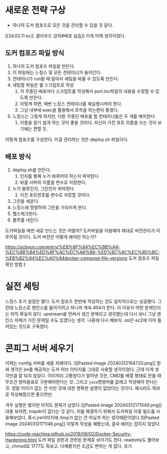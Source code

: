 # 새로운 전략 구상
- 하나의 도커 컴포즈로 모든 것을 관리할 수 있을 것 같다.

[[24.03.11 ec2, 클라우드 강의#배포 실습]]
이게 어제 생각이었다.
## 도커 컴포즈 파일 방식
1. 하나의 도커 컴포즈 파일을 만든다.
2. 이 파일에는 느징스 및 모든 컨테이너가 들어간다. 
3. 컨테이너가 run될 때 알아서 세팅을 바꿀 수 있도록 만든다.
4. 세팅할 파일은 쉘 스크립트로 작성
	1. 각 무중단 배포마다 스크립트를 작성해서 port.inc파일의 내용을 수정할 수 있도록 만든다.
	2. 이렇게 하면, 매번 느징스 컨테이너를 재실행시켜야 한다. 
	3. 그냥 내부에 exec을 활용해서 조작을 하는편이 좋겠다.
5. 느징스는 그렇게 하지만, 다른 무중단 배포를 할 컨테이너들은 두 개를 배치한다. 
	1. 이름을 알기 쉽게 하는 것이 좋을 것이다. 자신이 가진 포트 이름을 쓰는 것이 보기에는 편할 듯.
	
이렇게 컴포즈를 구성한다. 이걸 관리하는 것은 deploy.sh 파일이다.
## 배포 방식
1. deploy.sh를 만든다.
	1. 인자를 통해 누가 바뀌어야 하는지 파악한다.
	2. 바꿀 서버의 이름을 변수로 저장한다.
2. 누가 블루인지, 그린인지 파악한다.
	1. 이건 포트번호를 변수로 저장할 것이다. 
3. 그린을 세운다.
4. 느징스에 명령하여 그린을 가리키게 한다.
5. 헬스체크한다.
6. 블루를 내린다.

도커파일을 매번 새로 만드는 것은 어떨까? 도커파일을 이용해야 제대로 버전관리가 이루어질 것이다. 도커 버전은 어떻게 해야만 하는가?

https://scbyun.com/entry/%EB%8F%84%EC%BB%A4-%EC%BB%B4%ED%8F%AC%EC%A6%88-%ED%8C%8C%EC%9D%BC-%EB%B2%84%EC%A0%84docker-compose-file-versions
도커 컴포즈 파일 확인 방법ㅑ

# 실전 세팅
느징스 초기 설정은 됐다. 도커 컴포즈 한번에 작성하는 것도 일차적으로는 성공했다.
그런데 느징스로 젠킨스를 들어가려고 하니까 계속 404가 뜬다. 
이 이유삭 어떤 문제인지는 아직 확실치 않다. upstream을 안써서 생긴 문제라고 생각했는데 다시 보니 그냥 젠킨스 자체가 가진 문제일 수도 있겠다는 생각.
나중에 다시 해보자.
ssl은 ec2에 이미 들어있는 것으로 구축했다.
# 콘피그 서버 세우기
이제는 config 서버를 세울 차례이다. 
![[Pasted image 20240312164720.png]]
원래 생각은  jre를 제공하는 도커 허브 이미지를 그대로 사용할 생각이었다.
근데 이게 생각만큼 잘 되지 않았다. 
이리저리 고통받다가 알아낸 것은, CMD를 배열 형태로 만들 때 무조건 쌍따옴표로 구분해야한다는 것. 
그리고 `java`명령어를 없애고 작성해야 한다는 것. 
정말 어이가 없는 건 이런 것에 대한 명확한 설명이 없었다는 것이다. 예시라도 똑바로 작성해줬으면 좋으련만.

겨우 실행은 됐지만 아직도 문제가 남았다.![[Pasted image 20240312171049.png]]
대충 보자면, tmpdir이 없다는 것 같다.
이를 해결하기 위해서 도커파일 이중 빌드를 사용해보았다. 혹시 jre이미지에 /tmp가 없는 건 아닐까 하는 생각때문이었다.![[Pasted image 20240312171146.png]]
이렇게 작성을 해봤는데, 결국 에러는 잡히지 않았다.


https://code-machina.github.io/2019/09/02/Docker-Security-Hardening.html
도커 파일 권한과 관련된 문제로 보이기도 한다. 
readonly도 풀어보고, chmod로 1777도 줘보고. 다해봤지만 조금도 변하는 게 없다.
포기

